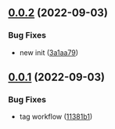 ## [0.0.2](https://github.com/MichaBrugger/release_flow_testbench/compare/v0.0.1...v0.0.2) (2022-09-03)


### Bug Fixes

* new init ([3a1aa79](https://github.com/MichaBrugger/release_flow_testbench/commit/3a1aa794ef76de929eaf6991a9302996c64df443))



## [0.0.1](https://github.com/MichaBrugger/release_flow_testbench/compare/11381b11eb701c1807bc07163db38bfb6c504305...v0.0.1) (2022-09-03)


### Bug Fixes

* tag workflow ([11381b1](https://github.com/MichaBrugger/release_flow_testbench/commit/11381b11eb701c1807bc07163db38bfb6c504305))



